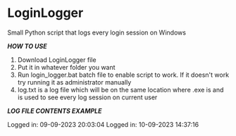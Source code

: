 # LoginLogger
Small Python script that logs every login session on Windows

***HOW TO USE***

1. Download LoginLogger file
2. Put it in whatever folder you want
3. Run login_logger.bat batch file to enable script to work. If it doesn't work try running it as administrator manually
4. log.txt is a log file which will be on the same location where .exe is and is used to see every log session on current user

***LOG FILE CONTENTS EXAMPLE***

Logged in: 09-09-2023 20:03:04
Logged in: 10-09-2023 14:37:16
